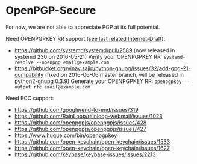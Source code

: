 # OpenPGP-Secure

For now, we are not able to appreciate PGP at its full potential.

Need OPENPGPKEY RR support ([see last related Internet-Draft](https://tools.ietf.org/html/draft-ietf-dane-openpgpkey-12)):
 - https://github.com/systemd/systemd/pull/2589 (now released in systemd 230 on 2016-05-21)
   Verify your OPENPGPKEY RR: `systemd-resolve --openpgp email@example.com`
 - https://bitbucket.org/vinay.sajip/python-gnupg/issues/32/add-gpg-21-compability (fixed on 2016-06-06 master branch, will be released in python2-gnupg 0.3.9)
   Generate your OPENPGPKEY RR: `openpgpkey --output rfc email@example.com`

Need ECC support: 
 - https://github.com/google/end-to-end/issues/319
 - https://github.com/RainLoop/rainloop-webmail/issues/1023
 - https://github.com/openpgpjs/openpgpjs/issues/428
 - https://github.com/openpgpjs/openpgpjs/issues/427
 - https://www.huque.com/bin/openpgpkey
 - https://github.com/open-keychain/open-keychain/issues/1533
 - https://github.com/open-keychain/open-keychain/issues/1627
 - https://github.com/keybase/keybase-issues/issues/2213
